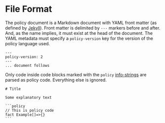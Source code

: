 # File Format

The policy document is a Markdown document with YAML front matter (as
defined by [Jekyll](https://jekyllrb.com/docs/front-matter/)). Front
matter is delimited by `---` markers before and after. And, as the name
implies, it must exist at the head of the document. The YAML metadata
must specify a `policy-version` key for the version of the policy
language used.

```
---
policy-version: 2
---
... document follows
```

Only code inside code blocks marked with the `policy`
[info-strings](https://spec.commonmark.org/0.30/#info-string)
are parsed as policy code. Everything else is ignored.

~~~
# Title

Some explanatory text

```policy
// This is policy code
fact Example[]=>{}
```
~~~